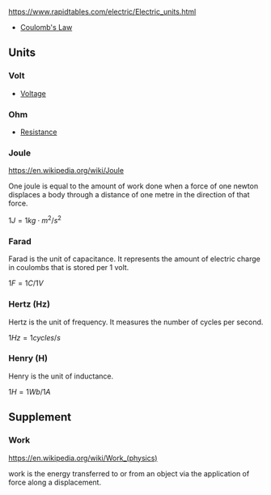 https://www.rapidtables.com/electric/Electric_units.html


- [Coulomb's Law](https://www.rapidtables.com/electric/coulomb-law.html)


## Units

### Volt

- [Voltage](https://www.rapidtables.com/electric/Voltage.html)

### Ohm

- [Resistance](https://www.rapidtables.com/electric/Resistance.html)


### Joule

https://en.wikipedia.org/wiki/Joule

One joule is equal to the amount of work done when a force of one newton displaces a body through a distance of one metre in the direction of that force. 

$1J = 1 kg ⋅ m^2 / s^2$


### Farad

Farad is the unit of capacitance. It represents the amount of electric charge in coulombs that is stored per 1 volt.

$1F = 1C / 1V$

### Hertz (Hz)

Hertz is the unit of frequency. It measures the number of cycles per second.

$1 Hz = 1 cycles / s$


### Henry (H)

Henry is the unit of inductance.

$1H = 1Wb / 1A$

## Supplement

### Work

https://en.wikipedia.org/wiki/Work_(physics)

work is the energy transferred to or from an object via the application of force along a displacement.